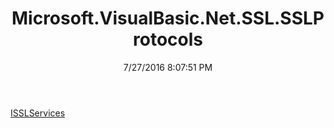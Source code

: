 ﻿---
title: Microsoft.VisualBasic.Net.SSL.SSLProtocols
date: 7/27/2016 8:07:51 PM
---

[ISSLServices](T-Microsoft.VisualBasic.Net.SSL.SSLProtocols.ISSLServices.html)
